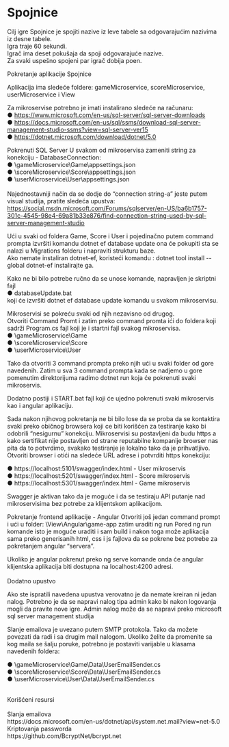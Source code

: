 # Spojnice

Cilj igre Spojnice je spojiti nazive iz leve tabele sa odgovarajućim nazivima iz desne tabele.\
Igra traje 60 sekundi. <br /> 
Igrač ima deset pokušaja da spoji odgovarajuće nazive.\
Za svaki uspešno spojeni par igrač dobija poen.


Pokretanje aplikacije Spojnice

Aplikacija ima sledeće foldere: gameMicroservice, scoreMicroservice, userMicroservice i View

Za mikroservise potrebno je imati instalirano sledeće na računaru: <br />
●	https://www.microsoft.com/en-us/sql-server/sql-server-downloads <br />
●	https://docs.microsoft.com/en-us/sql/ssms/download-sql-server-management-studio-ssms?view=sql-server-ver15 <br />
●	https://dotnet.microsoft.com/download/dotnet/5.0 


Pokrenuti SQL Server 
U svakom od mikroservisa zameniti string za konekciju - DatabaseConnection: <br />
●	\gameMicroservice\Game\appsettings.json <br />
●	\scoreMicroservice\Score\appsettings.json <br />
●	\userMicroservice\User\appsettings.json <br /> <br />
Najednostavniji način da se dodje do “connection string-a” jeste putem visual studija, pratite sledeća upustva:
https://social.msdn.microsoft.com/Forums/sqlserver/en-US/ba6b1757-301c-4545-98e4-69a81b33e876/find-connection-string-used-by-sql-server-management-studio

Ući u svaki od foldera Game, Score i User i pojedinačno putem command prompta izvršiti komandu dotnet ef database update ona će pokupiti sta se nalazi u Migrations folderu i napraviti strukturu baze. <br /> Ako nemate instaliran dotnet-ef, koristeći komandu : dotnet tool install --global dotnet-ef instalirajte ga.

Kako ne bi bilo potrebe ručno da se unose komande, napravljen je skriptni fajl <br />
● databaseUpdate.bat <br /> koji će izvršiti dotnet ef database update komandu u svakom mikroservisu.

Mikroservisi se pokreću svaki od njih nezavisno od drugog. <br /> 
Otvoriti Command Promt i zatim preko command promta ići do foldera koji sadrži Program.cs fajl koji je i startni fajl svakog mikroservisa. <br />
●	\gameMicroservice\Game <br />
●	\scoreMicroservice\Score <br />
●	\userMicroservice\User
 
Tako da otvoriti 3 command prompta preko njih ući u svaki folder od gore navedenih. Zatim u sva 3 command prompta kada se nadjemo u gore pomenutim direktorijuma radimo dotnet run koja će pokrenuti svaki mikroservis.

Dodatno postiji i START.bat fajl koji će ujedno pokrenuti svaki mikroservis kao i angular aplikaciju.

Sada nakon njihovog pokretanja ne bi bilo lose da se proba da se kontaktira svaki preko običnog browsera koji ce biti korišćen za testiranje kako bi odobrili “nesigurnu” konekciju. Mikroservisi su postavljeni da budu https a kako sertifikat nije postavljen od strane reputabilne kompanije browser nas pita da to potvrdimo, svakako testiranje je lokalno tako da je prihvatljivo. <br /> Otvoriti browser i otići na sledeće URL adrese i potvrditi https konekciju:

●	https://localhost:5101/swagger/index.html - User mikroservis <br />
●	https://localhost:5201/swagger/index.html - Score mikroservis <br />
●	https://localhost:5301/swagger/index.html - Game mikroservis

Swagger je aktivan tako da je moguće i da se testiraju API putanje nad mikroservisima bez potrebe za klijentskom aplikacijom.

Pokretanje frontend aplikacije - Angular 
Otvoriti još jedan command prompt i ući u folder: \View\Angular\game-app zatim uraditi ng run
Pored ng run komande isto je moguće uraditi i sam build i nakon toga može aplikacija sama preko generisanih html, css i js fajlova da se pokrene bez potrebe za pokretanjem angular “servera”.

Ukoliko je angular pokrenut preko ng serve komande onda će angular klijentska aplikacija biti dostupna na localhost:4200 adresi.
 <br />
 <br />
Dodatno upustvo

Ako ste ispratili navedena upustva verovatno je da nemate kreiran ni jedan nalog. Potrebno je da se napravi nalog tipa admin kako bi nakon logovanja mogli da pravite nove igre. Admin nalog može da se napravi preko microsoft sql server management studija


Slanje emailova je uvezano putem SMTP protokola. Tako da možete povezati da radi i sa drugim mail nalogom. Ukoliko želite da promenite sa kog maila se šalju poruke, potrebno je postaviti varijable u klasama navedenih foldera: <br />

●	\gameMicroservice\Game\Data\UserEmailSender.cs <br />
●	\scoreMicroservice\Score\Data\UserEmailSender.cs <br />
●	\userMicroservice\User\Data\UserEmailSender.cs <br />

<br />
Korišćeni resursi <br /> <br />
Slanja emailova <br />
https://docs.microsoft.com/en-us/dotnet/api/system.net.mail?view=net-5.0  
<br />
Kriptovanja passworda <br />
https://github.com/BcryptNet/bcrypt.net
